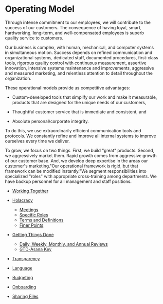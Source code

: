 # Operating Model



Through intense commitment to our employees, we will contribute to the success of our customers. The consequence of having loyal, smart, hardworking, long-term, and well-compensated employees is superb quality service to customers. 

Our business is complex, with human, mechanical, and computer systems in simultaneous motion. Success depends on refined communication and organizational systems, dedicated staff, documented procedures, first-class tools, rigorous quality control with continuous measurement, assertive innovation, intensive systems maintenance and improvements, aggressive and measured marketing, and relentless attention to detail throughout the organization.

These operational models provide us competitive advantages: 

* Custom-developed tools that simplify our work and make it measurable, products that are designed for the unique needs of our customers, 

* Thoughtful customer service that is immediate and consistent, and 

* Absolute personal/corporate integrity. 


To do this, we use extraordinarily efficient communication tools and protocols. We constantly refine and improve all internal systems to improve ourselves every time we deliver.

To grow, we focus on two things. First, we build "great" products. Second, we aggressively market them. Rapid growth comes from aggressive growth of our customer base. And, we develop deep expertise in the areas our customer's marketing."Our operational framework is rigid, but that framework can be modified instantly."We segment responsibilities into specialized "roles" with appropriate cross-training among departments. We have backup personnel for all management and staff positions.



* [Working Together](Working-Together.md)
* [Holacracy](Holacracy/Home.md)
  * [Meetings](Holacracy/Holacracy-Meetings.md)
  * [Specific Roles](Holacracy/Holacracy-Specific-Roles.md)
  * [Terms and Definitions](Holacracy/Holacracy-Terms-and-Definitions.md)
  * [Finer Points](Holacracy/Finer-Points-of-Holacracy.md)

* [Getting Things Done](GTD/README.md)
  * [Daily, Weekly, Monthly, and Annual Reviews](GTD/Daily-weekly-monthly-annual-reviews.md)
  * [GTD-Asana Key](GTD/GTD-Asana-Key.md)

* [Transparency](Transparency.md)
* [Language](Language.md)

* [Budgeting](Budgeting.md)
* [Onboarding](Onboarding.md)
* [Sharing Files](Sharing-Files.md)


